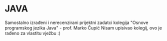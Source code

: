 # JAVA
Samostalno izrađeni i nerecenzirani prijektni zadatci kolegija "Osnove programskog jezika Java" - prof. Marko Čupić
                                        Nisam upisivao kolegij, ovo je rađeno za vlastitu vježbu :)
